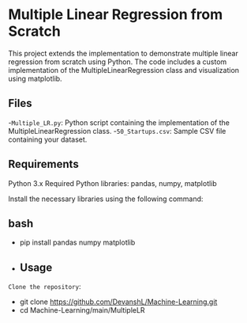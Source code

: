 # Multiple Linear Regression from Scratch

This project extends the implementation to demonstrate multiple linear regression from scratch using Python. The code includes a custom implementation of the MultipleLinearRegression class and visualization using matplotlib.

## Files

-`Multiple_LR.py`: Python script containing the implementation of the MultipleLinearRegression class.
-`50_Startups.csv`: Sample CSV file containing your dataset.

## Requirements
Python 3.x
Required Python libraries: pandas, numpy, matplotlib

Install the necessary libraries using the following command:

## bash
- pip install pandas numpy matplotlib

- ## Usage

`Clone the repository`:

- git clone https://github.com/DevanshL/Machine-Learning.git
- cd Machine-Learning/main/MultipleLR
